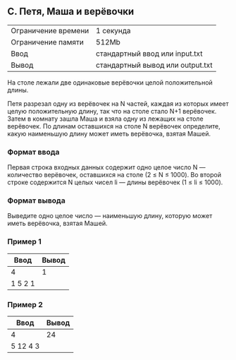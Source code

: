 ## C. Петя, Маша и верёвочки

| | |
|------------|------------|
| Ограничение времени | 1 секунда |
| Ограничение памяти |	512Mb |
| Ввод |	стандартный ввод или input.txt |
| Вывод |	стандартный вывод или output.txt |


На столе лежали две одинаковые верёвочки целой положительной длины.

Петя разрезал одну из верёвочек на N частей, каждая из которых имеет целую положительную длину, так что на столе стало N+1 верёвочек. Затем в комнату зашла Маша и взяла одну из лежащих на столе верёвочек. По длинам оставшихся на столе N верёвочек определите, какую наименьшую длину может иметь верёвочка, взятая Машей.

### Формат ввода
Первая строка входных данных содержит одно целое число N — количество верёвочек, оставшихся на столе (2 ≤ N ≤ 1000). Во второй строке содержится N целых чисел li — длины верёвочек (1 ≤ li ≤ 1000).

### Формат вывода
Выведите одно целое число — наименьшую длину, которую может иметь верёвочка, взятая Машей.

### Пример 1
| Ввод | Вывод |
| ---- | ----- |
| 4 | 1 |
| 1 5 2 1 |

### Пример 2
| Ввод | Вывод |
| ---- | ----- |
| 4 | 24 |
| 5 12 4 3 |
